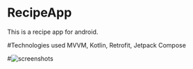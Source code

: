 # RecipeApp
This is a recipe app for android. 

#Technologies used
MVVM, Kotlin, Retrofit, Jetpack Compose

#![screenshots](https://{Screenshot_1614951636.png})
